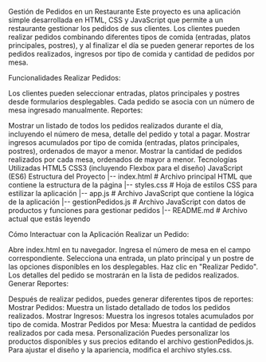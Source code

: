 Gestión de Pedidos en un Restaurante
Este proyecto es una aplicación simple desarrollada en HTML, CSS y JavaScript que permite a un restaurante gestionar los pedidos de sus clientes. Los clientes pueden realizar pedidos combinando diferentes tipos de comida (entradas, platos principales, postres), y al finalizar el día se pueden generar reportes de los pedidos realizados, ingresos por tipo de comida y cantidad de pedidos por mesa.

Funcionalidades
Realizar Pedidos:

Los clientes pueden seleccionar entradas, platos principales y postres desde formularios desplegables.
Cada pedido se asocia con un número de mesa ingresado manualmente.
Reportes:

Mostrar un listado de todos los pedidos realizados durante el día, incluyendo el número de mesa, detalle del pedido y total a pagar.
Mostrar ingresos acumulados por tipo de comida (entradas, platos principales, postres), ordenados de mayor a menor.
Mostrar la cantidad de pedidos realizados por cada mesa, ordenados de mayor a menor.
Tecnologías Utilizadas
HTML5
CSS3 (incluyendo Flexbox para el diseño)
JavaScript (ES6)
Estructura del Proyecto
|-- index.html        # Archivo principal HTML que contiene la estructura de la página
|-- styles.css        # Hoja de estilos CSS para estilizar la aplicación
|-- app.js            # Archivo JavaScript que contiene la lógica de la aplicación
|-- gestionPedidos.js # Archivo JavaScript con datos de productos y funciones para gestionar pedidos
|-- README.md         # Archivo actual que estás leyendo

Cómo Interactuar con la Aplicación
Realizar un Pedido:

Abre index.html en tu navegador.
Ingresa el número de mesa en el campo correspondiente.
Selecciona una entrada, un plato principal y un postre de las opciones disponibles en los desplegables.
Haz clic en "Realizar Pedido". Los detalles del pedido se mostrarán en la lista de pedidos realizados.
Generar Reportes:

Después de realizar pedidos, puedes generar diferentes tipos de reportes:
Mostrar Pedidos: Muestra un listado detallado de todos los pedidos realizados.
Mostrar Ingresos: Muestra los ingresos totales acumulados por tipo de comida.
Mostrar Pedidos por Mesa: Muestra la cantidad de pedidos realizados por cada mesa.
Personalización
Puedes personalizar los productos disponibles y sus precios editando el archivo gestionPedidos.js.
Para ajustar el diseño y la apariencia, modifica el archivo styles.css.